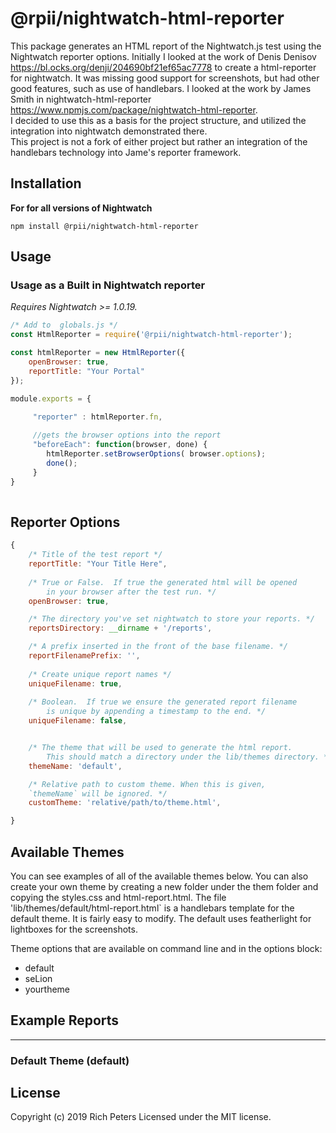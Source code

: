 # @rpii/nightwatch-html-reporter


This package generates an HTML report of the Nightwatch.js test using the Nightwatch reporter options. 
Initially I looked at the work of Denis Denisov https://bl.ocks.org/denji/204690bf21ef65ac7778 to create a html-reporter for nightwatch. 
It was missing good support for screenshots, but had other good features, such as use of handlebars.
I looked at the  work by James Smith in nightwatch-html-reporter https://www.npmjs.com/package/nightwatch-html-reporter.  
I decided to use this as a basis for the project structure, and utilized the integration into nightwatch demonstrated there.  
This project is not a fork of either project but rather an integration of the handlebars technology into Jame's reporter framework.  

## Installation

**For for all versions of Nightwatch**
```
npm install @rpii/nightwatch-html-reporter
```

## Usage


### Usage as a Built in Nightwatch reporter
_Requires Nightwatch >= 1.0.19._

```javascript
/* Add to  globals.js */
const HtmlReporter = require('@rpii/nightwatch-html-reporter');

const htmlReporter = new HtmlReporter({
    openBrowser: true,
    reportTitle: "Your Portal"
});

module.exports = {

     "reporter" : htmlReporter.fn,
     
     //gets the browser options into the report
     "beforeEach": function(browser, done) {
        htmlReporter.setBrowserOptions( browser.options);
        done();
     }
}
    
```

## Reporter Options

```javascript
{
	/* Title of the test report */
	reportTitle: "Your Title Here",  
	  
	/* True or False.  If true the generated html will be opened
		in your browser after the test run. */
	openBrowser: true,

	/* The directory you've set nightwatch to store your reports. */
	reportsDirectory: __dirname + '/reports',

	/* A prefix inserted in the front of the base filename. */
	reportFilenamePrefix: '',
	
	/* Create unique report names */
	uniqueFilename: true,
	
	/* Boolean.  If true we ensure the generated report filename
		is unique by appending a timestamp to the end. */
	uniqueFilename: false,


	/* The theme that will be used to generate the html report.
		This should match a directory under the lib/themes directory. */
	themeName: 'default',

	/* Relative path to custom theme. When this is given,
	`themeName` will be ignored. */
	customTheme: 'relative/path/to/theme.html',

}
```

## Available Themes

You can see examples of all of the available themes below.  You can also create your own theme by creating a new folder under the them folder and copying the styles.css and html-report.html.
The file 'lib/themes/default/html-report.html` is a handlebars template for the default theme. It is fairly easy to modify. The default uses featherlight for lightboxes for the screenshots.

Theme options that are available on command line and in the options block:
* default
* seLion
* yourtheme
 


## Example Reports

---
### Default Theme (default)


## License
Copyright (c) 2019 Rich Peters
Licensed under the MIT license.
